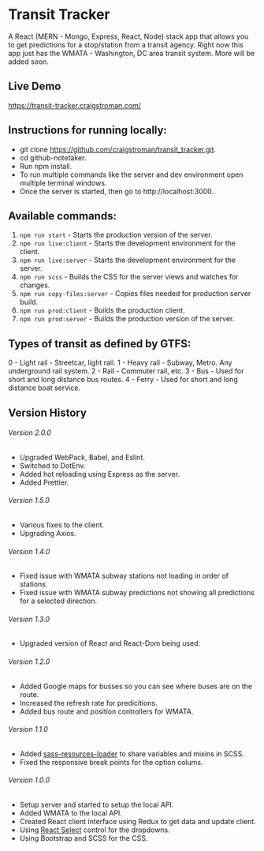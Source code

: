 # Transit Tracker

A React (MERN - Mongo, Express, React, Node) stack app that allows you to get predictions for a stop/station from a transit agency.
Right now this app just has the WMATA - Washington, DC area transit system. More will be added soon.

## Live Demo

https://transit-tracker.craigstroman.com/

## Instructions for running locally:

- git clone https://github.com/craigstroman/transit_tracker.git.
- cd github-notetaker.
- Run npm install.
- To run multiple commands like the server and dev environment open multiple terminal windows.
- Once the server is started, then go to http://localhost:3000.

## Available commands:

1. `npm run start` - Starts the production version of the server.
1. `npm run live:client` - Starts the development environment for the client.
1. `npm run live:server` - Starts the development environment for the server.
1. `npm run scss` - Builds the CSS for the server views and watches for changes.
1. `npm run copy-files:server` - Copies files needed for production server build.
1. `npm run prod:client` - Builds the production client.
1. `npm run prod:server` - Builds the production version of the server.

## Types of transit as defined by GTFS:

0 - Light rail - Streetcar, light rail.
1 - Heavy rail - Subway, Metro. Any underground rail system.
2 - Rail - Commuter rail, etc.
3 - Bus - Used for short and long distance bus routes.
4 - Ferry - Used for short and long distance boat service.

## Version History

###### Version 2.0.0

- Upgraded WebPack, Babel, and Eslint.
- Switched to DotEnv.
- Added hot reloading using Express as the server.
- Added Prettier.

###### Version 1.5.0

- Various fixes to the client.
- Upgrading Axios.

###### Version 1.4.0

- Fixed issue with WMATA subway stations not loading in order of stations.
- Fixed issue with WMATA subway predictions not showing all predictions for a selected direction.

###### Version 1.3.0

- Upgraded version of React and React-Dom being used.

###### Version 1.2.0

- Added Google maps for busses so you can see where buses are on the route.
- Increased the refresh rate for predicitions.
- Added bus route and position controllers for WMATA.

###### Version 1.1.0

- Added [sass-resources-loader](https://www.npmjs.com/package/sass-resources-loader) to share variables and mixins in SCSS.
- Fixed the responsive break points for the option colums.

###### Version 1.0.0

- Setup server and started to setup the local API.
- Added WMATA to the local API.
- Created React client interface using Redux to get data and update client.
- Using [React Select](https://github.com/JedWatson/react-select) control for the dropdowns.
- Using Bootstrap and SCSS for the CSS.
